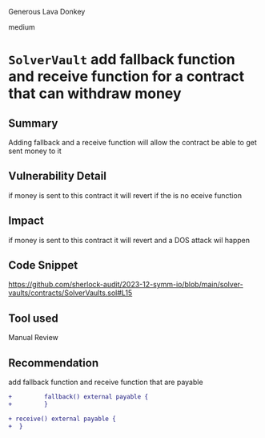 Generous Lava Donkey

medium

# `SolverVault` add fallback function and receive function for a contract that can withdraw money

## Summary

Adding fallback and a receive  function will allow the contract be able to get sent money to it

## Vulnerability Detail

if money is sent to this contract it will revert if the is no eceive function

## Impact

if money is sent to this contract it will revert and a DOS attack wil happen 

## Code Snippet
https://github.com/sherlock-audit/2023-12-symm-io/blob/main/solver-vaults/contracts/SolverVaults.sol#L15
## Tool used

Manual Review

## Recommendation
add fallback function and receive function that are payable

``` diff  
+         fallback() external payable {
+         }

+ receive() external payable {   
+  }
```